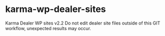 # karma-wp-dealer-sites
Karma Dealer WP sites
v2.2
Do not edit dealer site files outside of this GIT workflow, unexpected results may occur.

